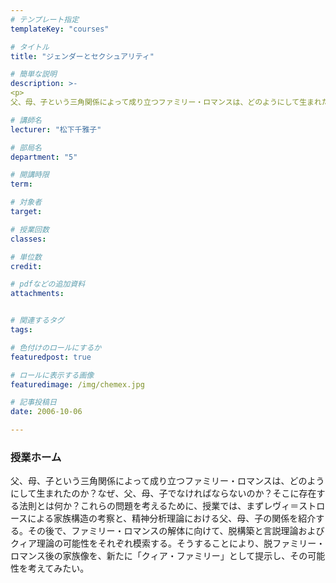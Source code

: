 ```yaml
---
# テンプレート指定
templateKey: "courses"

# タイトル
title: "ジェンダーとセクシュアリティ"

# 簡単な説明
description: >-
<p>
父、母、子という三角関係によって成り立つファミリー・ロマンスは、どのようにして生まれたのか？なぜ、父、母、子でなければならないのか？そこに存在する法則とは何か？これらの問題を考えるために、授...

# 講師名
lecturer: "松下千雅子"

# 部局名
department: "5"

# 開講時限
term: 

# 対象者
target: 

# 授業回数
classes: 

# 単位数
credit: 

# pdfなどの追加資料
attachments:


# 関連するタグ
tags:

# 色付けのロールにするか
featuredpost: true

# ロールに表示する画像
featuredimage: /img/chemex.jpg

# 記事投稿日
date: 2006-10-06

---
```


### 授業ホーム
<p>
父、母、子という三角関係によって成り立つファミリー・ロマンスは、どのようにして生まれたのか？なぜ、父、母、子でなければならないのか？そこに存在する法則とは何か？これらの問題を考えるために、授業では、まずレヴィ＝ストロースによる家族構造の考察と、精神分析理論における父、母、子の関係を紹介する。その後で、ファミリー・ロマンスの解体に向けて、脱構築と言説理論およびクィア理論の可能性をそれぞれ模索する。そうすることにより、脱ファミリー・ロマンス後の家族像を、新たに「クィア・ファミリー」として提示し、その可能性を考えてみたい。
</p>

    